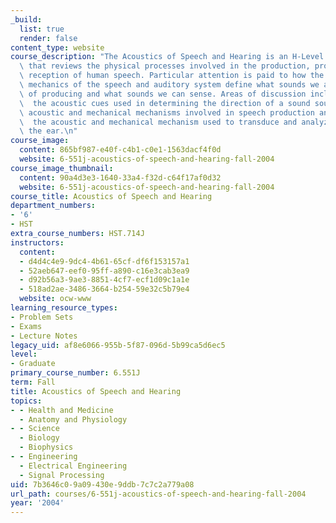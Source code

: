 ```yaml
---
_build:
  list: true
  render: false
content_type: website
course_description: "The Acoustics of Speech and Hearing is an H-Level graduate course\
  \ that reviews the physical processes involved in the production, propagation and\
  \ reception of human speech. Particular attention is paid to how the acoustics and\
  \ mechanics of the speech and auditory system define what sounds we are capable\
  \ of producing and what sounds we can sense. Areas of discussion include:\n\n1.\
  \  the acoustic cues used in determining the direction of a sound source,\n2.  the\
  \ acoustic and mechanical mechanisms involved in speech production and\n    \n3.\
  \  the acoustic and mechanical mechanism used to transduce and analyze sounds in\
  \ the ear.\n"
course_image:
  content: 865bf987-e40f-c4b1-c0e1-1563dacf4f0d
  website: 6-551j-acoustics-of-speech-and-hearing-fall-2004
course_image_thumbnail:
  content: 90a4d3e3-1640-33a4-f32d-c64f17af0d32
  website: 6-551j-acoustics-of-speech-and-hearing-fall-2004
course_title: Acoustics of Speech and Hearing
department_numbers:
- '6'
- HST
extra_course_numbers: HST.714J
instructors:
  content:
  - d4d4c4e9-9dc4-4b61-65cf-df6f153157a1
  - 52aeb647-eef0-95ff-a890-c16e3cab3ea9
  - d92b56a3-9ae3-8851-4cf7-ecf1d09c1a1e
  - 518ad2ae-3486-3664-b254-59e32c5b79e4
  website: ocw-www
learning_resource_types:
- Problem Sets
- Exams
- Lecture Notes
legacy_uid: af8e6066-955b-5f87-096d-5b99ca5d6ec5
level:
- Graduate
primary_course_number: 6.551J
term: Fall
title: Acoustics of Speech and Hearing
topics:
- - Health and Medicine
  - Anatomy and Physiology
- - Science
  - Biology
  - Biophysics
- - Engineering
  - Electrical Engineering
  - Signal Processing
uid: 7b3646c0-9a09-430e-9ddb-7c7c2a779a08
url_path: courses/6-551j-acoustics-of-speech-and-hearing-fall-2004
year: '2004'
---
```

